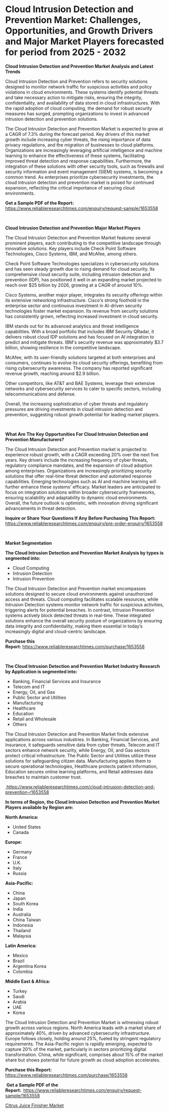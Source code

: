 <p><h1>Cloud Intrusion Detection and Prevention Market: Challenges, Opportunities, and Growth Drivers and Major Market Players forecasted for period from 2025 - 2032</h1></p><p><strong>Cloud Intrusion Detection and Prevention Market Analysis and Latest Trends</strong></p>
<p><p>Cloud Intrusion Detection and Prevention refers to security solutions designed to monitor network traffic for suspicious activities and policy violations in cloud environments. These systems identify potential threats and take necessary action to mitigate risks, ensuring the integrity, confidentiality, and availability of data stored in cloud infrastructures. With the rapid adoption of cloud computing, the demand for robust security measures has surged, prompting organizations to invest in advanced intrusion detection and prevention solutions.</p><p>The Cloud Intrusion Detection and Prevention Market is expected to grow at a CAGR of 7.3% during the forecast period. Key drivers of this market growth include increasing cyber threats, the rising importance of data privacy regulations, and the migration of businesses to cloud platforms. Organizations are increasingly leveraging artificial intelligence and machine learning to enhance the effectiveness of these systems, facilitating improved threat detection and response capabilities. Furthermore, the integration of these solutions with other security tools, such as firewalls and security information and event management (SIEM) systems, is becoming a common trend. As enterprises prioritize cybersecurity investments, the cloud intrusion detection and prevention market is poised for continued expansion, reflecting the critical importance of securing cloud environments.</p></p>
<p><strong>Get a Sample PDF of the Report:&nbsp;</strong> <a href="https://www.reliableresearchtimes.com/enquiry/request-sample/1653558?utm_campaign=2117&utm_medium=2&utm_source=Github&utm_content=ia&utm_term=08032025&utm_id=cloud-intrusion-detection-and-prevention">https://www.reliableresearchtimes.com/enquiry/request-sample/1653558</a></p>
<p>&nbsp;</p>
<p><strong>Cloud Intrusion Detection and Prevention Major Market Players</strong></p>
<p><p>The Cloud Intrusion Detection and Prevention Market features several prominent players, each contributing to the competitive landscape through innovative solutions. Key players include Check Point Software Technologies, Cisco Systems, IBM, and McAfee, among others.</p><p>Check Point Software Technologies specializes in cybersecurity solutions and has seen steady growth due to rising demand for cloud security. Its comprehensive cloud security suite, including intrusion detection and prevention (IDP), has positioned it well in an expanding market projected to reach over $25 billion by 2026, growing at a CAGR of around 10%.</p><p>Cisco Systems, another major player, integrates its security offerings within its extensive networking infrastructure. Cisco's strong foothold in the enterprise sector and continuous investment in AI-driven security technologies foster market expansion. Its revenue from security solutions has consistently grown, reflecting increased investment in cloud security.</p><p>IBM stands out for its advanced analytics and threat intelligence capabilities. With a broad portfolio that includes IBM Security QRadar, it delivers robust cloud IDP solutions and has focused on AI integration to predict and mitigate threats. IBM's security revenue was approximately $3.7 billion, showing resilience in the competitive landscape.</p><p>McAfee, with its user-friendly solutions targeted at both enterprises and consumers, continues to evolve its cloud security offerings, benefiting from rising cybersecurity awareness. The company has reported significant revenue growth, reaching around $2.9 billion.</p><p>Other competitors, like AT&T and BAE Systems, leverage their extensive networks and cybersecurity services to cater to specific sectors, including telecommunications and defense.</p><p>Overall, the increasing sophistication of cyber threats and regulatory pressures are driving investments in cloud intrusion detection and prevention, suggesting robust growth potential for leading market players.</p></p>
<p>&nbsp;</p>
<p><strong>What Are The Key Opportunities For Cloud Intrusion Detection and Prevention Manufacturers?</strong></p>
<p><p>The Cloud Intrusion Detection and Prevention market is projected to experience robust growth, with a CAGR exceeding 20% over the next five years. Key drivers include the increasing frequency of cyber threats, regulatory compliance mandates, and the expansion of cloud adoption among enterprises. Organizations are increasingly prioritizing security solutions that offer real-time threat detection and automated response capabilities. Emerging technologies such as AI and machine learning will further enhance these systems' efficacy. Market leaders are anticipated to focus on integration solutions within broader cybersecurity frameworks, ensuring scalability and adaptability to dynamic cloud environments. Overall, the future outlook is optimistic, with innovation driving significant advancements in threat detection.</p></p>
<p><strong>Inquire or Share Your Questions If Any Before Purchasing This Report:</strong> <a href="https://www.reliableresearchtimes.com/enquiry/pre-order-enquiry/1653558?utm_campaign=2117&utm_medium=2&utm_source=Github&utm_content=ia&utm_term=08032025&utm_id=cloud-intrusion-detection-and-prevention">https://www.reliableresearchtimes.com/enquiry/pre-order-enquiry/1653558</a></p>
<p>&nbsp;</p>
<p><strong>Market Segmentation</strong></p>
<p><strong>The Cloud Intrusion Detection and Prevention Market Analysis by types is segmented into:</strong></p>
<p><ul><li>Cloud Computing</li><li>Intrusion Detection</li><li>Intrusion Prevention</li></ul></p>
<p><p>The Cloud Intrusion Detection and Prevention market encompasses solutions designed to secure cloud environments against unauthorized access and threats. Cloud computing facilitates scalable resources, while Intrusion Detection systems monitor network traffic for suspicious activities, triggering alerts for potential breaches. In contrast, Intrusion Prevention systems actively block detected threats in real-time. These integrated solutions enhance the overall security posture of organizations by ensuring data integrity and confidentiality, making them essential in today’s increasingly digital and cloud-centric landscape.</p></p>
<p><strong>Purchase this Report:&nbsp;</strong><a href="https://www.reliableresearchtimes.com/purchase/1653558?utm_campaign=2117&utm_medium=2&utm_source=Github&utm_content=ia&utm_term=08032025&utm_id=cloud-intrusion-detection-and-prevention">https://www.reliableresearchtimes.com/purchase/1653558</a></p>
<p>&nbsp;</p>
<p><strong>The Cloud Intrusion Detection and Prevention Market Industry Research by Application is segmented into:</strong></p>
<p><ul><li>Banking, Financial Services and Insurance</li><li>Telecom and IT</li><li>Energy, Oil, and Gas</li><li>Public Sector and Utilities</li><li>Manufacturing</li><li>Healthcare</li><li>Education</li><li>Retail and Wholesale</li><li>Others</li></ul></p>
<p><p>The Cloud Intrusion Detection and Prevention Market finds extensive applications across various industries. In Banking, Financial Services, and Insurance, it safeguards sensitive data from cyber threats. Telecom and IT sectors enhance network security, while Energy, Oil, and Gas sectors protect critical infrastructure. The Public Sector and Utilities utilize these solutions for safeguarding citizen data. Manufacturing applies them to secure operational technologies, Healthcare protects patient information, Education secures online learning platforms, and Retail addresses data breaches to maintain customer trust.</p></p>
<p><a href="https://www.reliableresearchtimes.com/cloud-intrusion-detection-and-prevention-r1653558?utm_campaign=2117&utm_medium=2&utm_source=Github&utm_content=ia&utm_term=08032025&utm_id=cloud-intrusion-detection-and-prevention">&nbsp;https://www.reliableresearchtimes.com/cloud-intrusion-detection-and-prevention-r1653558</a></p>
<p><strong>In terms of Region, the Cloud Intrusion Detection and Prevention Market Players available by Region are:</strong></p>
<p>
    <p> <strong> North America: </strong>
        <ul>
            <li>United States</li>
            <li>Canada</li>
        </ul>
        </p> 
    <p> <strong> Europe: </strong>
        <ul>
            <li>Germany</li>
            <li>France</li>
            <li>U.K.</li>
            <li>Italy</li>
            <li>Russia</li>
        </ul>
        </p> 
    <p> <strong> Asia-Pacific: </strong>
        <ul>
            <li>China</li>
            <li>Japan</li>
            <li>South Korea</li>
            <li>India</li>
            <li>Australia</li>
            <li>China Taiwan</li>
            <li>Indonesia</li>
            <li>Thailand</li>
            <li>Malaysia</li>
        </ul>
        </p> 
    <p> <strong> Latin America: </strong>
        <ul>
            <li>Mexico</li>
            <li>Brazil</li>
            <li>Argentina Korea</li>
            <li>Colombia</li>
        </ul>
        </p> 
    <p> <strong> Middle East & Africa: </strong>
        <ul>
            <li>Turkey</li>
            <li>Saudi</li>
            <li>Arabia</li>
            <li>UAE</li>
            <li>Korea</li>
        </ul>
    </p>
    </p>
<p><p>The Cloud Intrusion Detection and Prevention Market is witnessing robust growth across various regions. North America leads with a market share of approximately 40%, driven by advanced cybersecurity infrastructure. Europe follows closely, holding around 25%, fueled by stringent regulatory requirements. The Asia-Pacific region is rapidly emerging, expected to capture 20% of the market, particularly in sectors prioritizing digital transformation. China, while significant, comprises about 15% of the market share but shows potential for future growth as cloud adoption accelerates.</p></p>
<p><strong>Purchase this Report: </strong><a href="https://www.reliableresearchtimes.com/purchase/1653558?utm_campaign=2117&utm_medium=2&utm_source=Github&utm_content=ia&utm_term=08032025&utm_id=cloud-intrusion-detection-and-prevention">https://www.reliableresearchtimes.com/purchase/1653558</a></p>
<p>&nbsp;<strong>Get a Sample PDF of the Report:&nbsp;&nbsp;</strong><a href="https://www.reliableresearchtimes.com/enquiry/request-sample/1653558?utm_campaign=2117&utm_medium=2&utm_source=Github&utm_content=ia&utm_term=08032025&utm_id=cloud-intrusion-detection-and-prevention">https://www.reliableresearchtimes.com/enquiry/request-sample/1653558</a></p>
<p><strong></strong></p>
<p><p><a href="https://github.com/nathandecarvalho/Market-Research-Report-List-6/blob/main/citrus-juice-finisher-market.md?utm_campaign=2117&utm_medium=2&utm_source=Github&utm_content=ia&utm_term=08032025&utm_id=cloud-intrusion-detection-and-prevention">Citrus Juice Finisher Market</a></p></p>